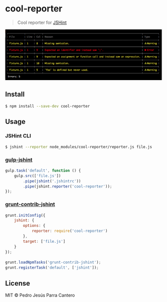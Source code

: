 # cool-reporter

> Cool reporter for [JSHint](https://github.com/jshint/jshint)

![screenshot](screenshot.png)

## Install
```sh
$ npm install --save-dev cool-reporter
```

## Usage

### JSHint CLI

```sh
$ jshint --reporter node_modules/cool-reporter/reporter.js file.js
```

### [gulp-jshint](https://github.com/wearefractal/gulp-jshint)

```js
gulp.task('default', function () {
	gulp.src(['file.js'])
		.pipe(jshint('.jshintrc'))
		.pipe(jshint.reporter('cool-reporter'));
});
```

### [grunt-contrib-jshint](https://github.com/gruntjs/grunt-contrib-jshint)

```js
grunt.initConfig({
	jshint: {
		options: {
			reporter: require('cool-reporter')
		},
		target: ['file.js']
	}
});

grunt.loadNpmTasks('grunt-contrib-jshint');
grunt.registerTask('default', ['jshint']);
```


## License

MIT © Pedro Jesús Parra Cantero
